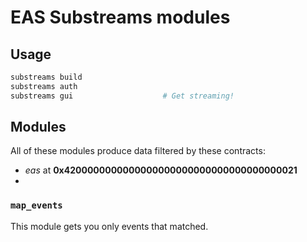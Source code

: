 # EAS Substreams modules

## Usage

```bash
substreams build
substreams auth
substreams gui       			  # Get streaming!
```


## Modules

All of these modules produce data filtered by these contracts:
- _eas_ at **0x4200000000000000000000000000000000000021**
-
### `map_events`

This module gets you only events that matched.


